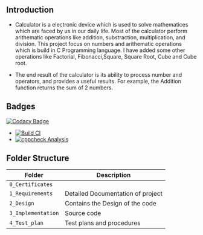 ## Introduction
* Calculator is a electronic device which is used to solve mathematices which are faced by us in our daily life. Most of the calculator perform arithematic operations like addition, substraction, multiplication, and division. This project focus on numbers and arithematic operations which is build in C Programming language. I have added some other operations like Factorial, Fibonacci,Square, Square Root, Cube and Cube root.

* The end result of the calculator is its ability to process number and operators, and provides a useful results. For example, the Addition function returns the sum of 2 numbers.

## Badges
[![Codacy Badge](https://api.codacy.com/project/badge/Grade/5c2fcf397c0d497b8f46b5561f4ac4ce)](https://app.codacy.com/gh/manasiAraspure/M1_Calculator?utm_source=github.com&utm_medium=referral&utm_content=manasiAraspure/M1_Calculator&utm_campaign=Badge_Grade_Settings)
* [![Build CI](https://github.com/manasiAraspure/M1_Calculator/actions/workflows/BuildCI.yml/badge.svg)](https://github.com/manasiAraspure/M1_Calculator/actions/workflows/BuildCI.yml)
* [![cppcheck Analysis](https://github.com/manasiAraspure/M1_Calculator/actions/workflows/cppCheck.yml/badge.svg)](https://github.com/manasiAraspure/M1_Calculator/actions/workflows/cppCheck.yml)


## Folder Structure
Folder             | Description
-------------------| -----------------------------------------
`0_Certificates`   | 
`1_Requirements`   | Detailed Documentation of project
`2_Design`         | Contains the Design of the code
`3_Implementation` | Source code
`4_Test_plan`      | Test plans and procedures
